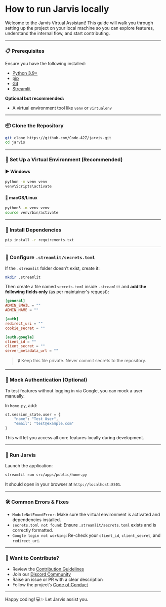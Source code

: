# How to run Jarvis locally

Welcome to the Jarvis Virtual Assistant! This guide will walk you through setting up the project on your local machine so you can explore features, understand the internal flow, and start contributing.

---

### 📋 Prerequisites

Ensure you have the following installed:

- [Python 3.9+](https://www.python.org/downloads/)
- [pip](https://pip.pypa.io/en/stable/)
- [Git](https://git-scm.com/downloads)
- [Streamlit](https://docs.streamlit.io/)

**Optional but recommended:**
- A virtual environment tool like `venv` or `virtualenv`

---

### 📦 Clone the Repository

```bash
git clone https://github.com/Code-A2Z/jarvis.git
cd jarvis
```

---

### 🧰 Set Up a Virtual Environment (Recommended)

#### ▶️ Windows

```bash
python -m venv venv
venv\Scripts\activate
```

#### 🐧 macOS/Linux

```bash
python3 -m venv venv
source venv/bin/activate
```

---

### 🧪 Install Dependencies

```bash
pip install -r requirements.txt
```

---

### 🔐 Configure `.streamlit/secrets.toml`

If the `.streamlit` folder doesn't exist, create it:

```bash
mkdir .streamlit
```

Then create a file named `secrets.toml` inside `.streamlit` and **add the following fields only** (as per maintainer's request):

```toml
[general]
ADMIN_EMAIL = ""
ADMIN_NAME = ""

[auth]
redirect_uri = ""
cookie_secret = ""

[auth.google]
client_id = ""
client_secret = ""
server_metadata_url = ""
```

> 🔒 Keep this file private. Never commit secrets to the repository.

---

### 🧪 Mock Authentication (Optional)

To test features without logging in via Google, you can mock a user manually.

In `home.py`, add:

```python
st.session_state.user = {
    "name": "Test User",
    "email": "test@example.com"
}
```

This will let you access all core features locally during development.

---

### 🚀 Run Jarvis

Launch the application:

```bash
streamlit run src/apps/public/home.py
```

It should open in your browser at `http://localhost:8501`.

---

### 🛠️ Common Errors & Fixes

- `ModuleNotFoundError`: Make sure the virtual environment is activated and dependencies installed.
- `secrets.toml not found`: Ensure `.streamlit/secrets.toml` exists and is correctly formatted.
- `Google login not working`: Re-check your `client_id`, `client_secret`, and `redirect_uri`.

---

### 🤝 Want to Contribute?

- Review the [Contribution Guidelines](CONTRIBUTING.md)
- Join our [Discord Community](https://discord.gg/tSqtvHUJzE)
- Raise an issue or PR with a clear description
- Follow the project’s [Code of Conduct](CODE_OF_CONDUCT.md)

---

Happy coding! 💻✨ Let Jarvis assist you.

